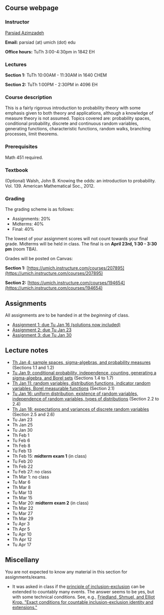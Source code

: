 ## Course webpage

### Instructor

[Parsiad Azimzadeh](http://parsiad.ca)

**Email:** parsiad (at) umich (dot) edu

**Office hours:** TuTh 3:00-4:30pm in 1842 EH

### Lectures

**Section 1:** TuTh 10:00AM - 11:30AM in 1640 CHEM

**Section 2:** TuTh 1:00PM - 2:30PM in 4096 EH

### Course description

This is a fairly rigorous introduction to probability theory with some emphasis given to both theory and applications, although a knowledge of measure theory is not assumed. Topics covered are: probability spaces, conditional probability, discrete and continuous random variables, generating functions, characteristic functions, random walks, branching processes, limit theorems.

### Prerequisites

Math 451 required.

### Textbook

(Optional) Walsh, John B. Knowing the odds: an introduction to probability. Vol. 139. American Mathematical Soc., 2012.

### Grading

The grading scheme is as follows:

* Assignments: 20%
* Midterms: 40%
* Final: 40%

The lowest of your assignment scores will not count towards your final grade. Midterms will be held in class. The final is on **April 23rd, 1:30 - 3:30 pm** (room TBA).

Grades will be posted on Canvas:

**Section 1:** [https://umich.instructure.com/courses/207895](https://umich.instructure.com/courses/207895)

**Section 2:** [https://umich.instructure.com/courses/194654](https://umich.instructure.com/courses/194654)

## Assignments

All assignments are to be handed in at the *beginning* of class.

* [Assignment 1: due Tu Jan 16 (solutions now included)](assignment1.pdf)
* [Assignment 2: due Tu Jan 23](assignment2.pdf)
* [Assignment 3: due Tu Jan 30](assignment3.pdf)

## Lecture notes

* [Th Jan 4: sample spaces, sigma-algebras, and probability measures](lecture1.pdf) (Sections 1.1 and 1.2)
* [Tu Jan 9: conditional probability, independence, counting, generating a sigma-algebra, and Borel sets](lecture2.pdf) (Sections 1.4 to 1.7)
* [Th Jan 11: random variables, distribution functions, indicator random variables, Borel measurable functions](lecture3.pdf) (Section 2.1)
* [Tu Jan 16: uniform distribution, existence of random variables, independence of random variables, types of distributions](lecture4.pdf) (Section 2.2 to 2.4)
* [Th Jan 18: expectations and variances of discrete random variables](lecture5.pdf) (Section 2.5 and 2.6)
* Tu Jan 23
* Th Jan 25
* Tu Jan 30
* Th Feb 1
* Tu Feb 6
* Th Feb 8
* Tu Feb 13
* Th Feb 15: **midterm exam 1** (in class)
* Tu Feb 20
* Th Feb 22
* Tu Feb 27: no class
* Th Mar 1: no class
* Tu Mar 6
* Th Mar 8
* Tu Mar 13
* Th Mar 15
* Tu Mar 20: **midterm exam 2** (in class)
* Th Mar 22
* Tu Mar 27
* Th Mar 29
* Tu Apr 3
* Th Apr 5
* Tu Apr 10
* Th Apr 12
* Tu Apr 17

## Miscellany

You are not expected to know any material in this section for assignments/exams.

* It was asked in class if the [principle of inclusion-exclusion](https://en.wikipedia.org/wiki/Inclusion%E2%80%93exclusion_principle) can be extended to countably many events. The answer seems to be yes, but with some technical conditions. See, e.g., [Friedland, Shmuel, and Elliot Krop. "Exact conditions for countable inclusion-exclusion identity and extensions."](https://arxiv.org/abs/math/0602035)
